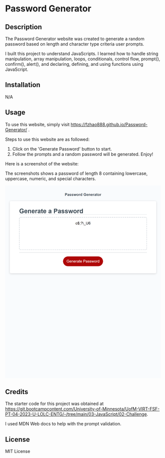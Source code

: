 # Password Generator

## Description

The Password Generator website was created to generate a random password based on length and character type criteria user prompts. 

I built this project to understand JavaScripts. I learned how to handle string manipulation, array manipulation, loops,
conditionals, control flow, prompt(), confirm(), alert(), and declaring, defining, and using functions using JavaScript. 

## Installation

N/A

## Usage

To use this website, simply visit https://fzhao888.github.io/Password-Generator/ .

Steps to use this website are as followed:
1) Click on the 'Generate Password' button to start. 
2) Follow the prompts and a random password will be generated.  Enjoy!

Here is a screenshot of the website:

The screenshots shows a password of length 8 containing lowercase, uppercase, numeric, and special characters.

![screenshot of website](assets/images/fzhao888.github.io_Password-Generator.png)

## Credits
The starter code for this project was obtained at https://git.bootcampcontent.com/University-of-Minnesota/UofM-VIRT-FSF-PT-04-2023-U-LOLC-ENTG/-/tree/main/03-JavaScript/02-Challenge. 

I used MDN Web docs to help with the prompt validation.

## License

MIT License
